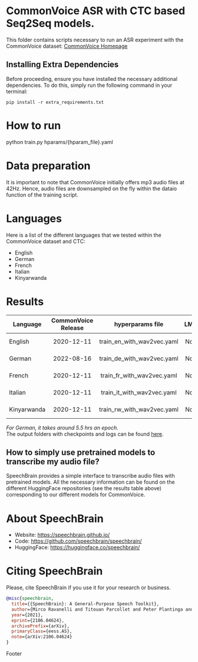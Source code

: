 # CommonVoice ASR with CTC based Seq2Seq models.
This folder contains scripts necessary to run an ASR experiment with the CommonVoice dataset: [CommonVoice Homepage](https://commonvoice.mozilla.org/)

## Installing Extra Dependencies

Before proceeding, ensure you have installed the necessary additional dependencies. To do this, simply run the following command in your terminal:

```
pip install -r extra_requirements.txt
```

# How to run
python train.py hparams/{hparam_file}.yaml

# Data preparation
It is important to note that CommonVoice initially offers mp3 audio files at 42Hz. Hence, audio files are downsampled on the fly within the dataio function of the training script.

# Languages
Here is a list of the different languages that we tested within the CommonVoice dataset and CTC:
- English
- German
- French
- Italian
- Kinyarwanda

# Results
| Language | CommonVoice Release | hyperparams file | LM | Val. CER | Val. WER | Test CER | Test WER | HuggingFace link | Model link | GPUs |
| ------------- |:-------------:|:---------------------------:| -----:| -----:| -----:| -----:| -----:| :-----------:| :-----------:| :-----------:|
| English | 2020-12-11 | train_en_with_wav2vec.yaml | No | 5.01 | 12.57 | 7.32 | 15.58 | Not Avail. | [model](https://www.dropbox.com/sh/o3q43r4wdovbmnd/AADXcVomQr549NdAgCpI7OQHa?dl=0) | 2xV100 32GB |
| German | 2022-08-16 | train_de_with_wav2vec.yaml | No | 1.90 | 8.02 | 2.40 | 9.54 | [model](https://huggingface.co/speechbrain/asr-wav2vec2-commonvoice-de) | [model](https://www.dropbox.com/sh/vdz7apt16nbq94g/AADI5o23Ll_NmjiPlg9bzPjta?dl=0) | 1xRTXA6000 48GB |
| French | 2020-12-11 | train_fr_with_wav2vec.yaml | No | 2.60 | 8.59 | 3.19 | 9.96 | [model](https://huggingface.co/speechbrain/asr-wav2vec2-commonvoice-fr) | [model](https://www.dropbox.com/sh/wytlbeddrt8oe4n/AAAY59qMsDlWy5F017bmBeVua?dl=0) | 2xV100 32GB |
| Italian | 2020-12-11 | train_it_with_wav2vec.yaml | No | 2.77 | 9.83 | 3.16 | 10.85 | Not Avail. | [model](https://www.dropbox.com/sh/0v2o2hmrv1j33p6/AAA3xUiqKbSKsX88fWfptPmFa?dl=0) | 2xV100 32GB |
| Kinyarwanda | 2020-12-11 | train_rw_with_wav2vec.yaml | No | 6.20 | 20.07 | 8.25 | 23.12 | Not Avail. | [model](https://www.dropbox.com/sh/ccgirbq9r8uzubi/AAAynCvEV8EjEpMavFRPp87Ta?dl=0) | 2xV100 32GB |

*For German, it takes around 5.5 hrs an epoch.* <br>
The output folders with checkpoints and logs can be found [here](https://www.dropbox.com/sh/852eq7pbt6d65ai/AACv4wAzk1pWbDo4fjVKLICYa?dl=0).

## How to simply use pretrained models to transcribe my audio file?

SpeechBrain provides a simple interface to transcribe audio files with pretrained models. All the necessary information can be found on the different HuggingFace repositories (see the results table above) corresponding to our different models for CommonVoice.

# **About SpeechBrain**
- Website: https://speechbrain.github.io/
- Code: https://github.com/speechbrain/speechbrain/
- HuggingFace: https://huggingface.co/speechbrain/


# **Citing SpeechBrain**
Please, cite SpeechBrain if you use it for your research or business.

```bibtex
@misc{speechbrain,
  title={{SpeechBrain}: A General-Purpose Speech Toolkit},
  author={Mirco Ravanelli and Titouan Parcollet and Peter Plantinga and Aku Rouhe and Samuele Cornell and Loren Lugosch and Cem Subakan and Nauman Dawalatabad and Abdelwahab Heba and Jianyuan Zhong and Ju-Chieh Chou and Sung-Lin Yeh and Szu-Wei Fu and Chien-Feng Liao and Elena Rastorgueva and François Grondin and William Aris and Hwidong Na and Yan Gao and Renato De Mori and Yoshua Bengio},
  year={2021},
  eprint={2106.04624},
  archivePrefix={arXiv},
  primaryClass={eess.AS},
  note={arXiv:2106.04624}
}
```
Footer
